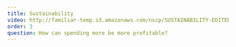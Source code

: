 ```yaml
---
title: Sustainability
video: http://familiar-temp.s3.amazonaws.com/nscp/SUSTAINABILITY-EDITED.mp4
order: 3
question: How can spending more be more profitable?
---
```



